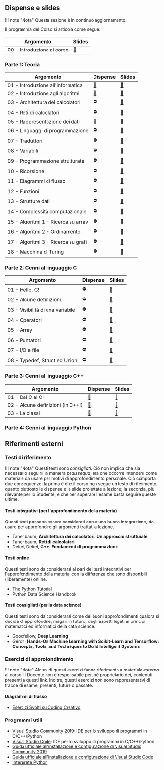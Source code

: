 ## Dispense e slides

!!! note "Nota"
	Questa sezione è in continuo aggiornamento.

Il programma del Corso si articola come segue:

| Argomento                  | Slides                            |
| -------------------------- | --------------------------------- |
| 00 - Introduzione al corso | [:link:](slides/00_programma.pdf) |

### Parte 1: Teoria

| Argomento                           | Dispense                                                  | Slides                                          |
| ----------------------------------- | --------------------------------------------------------- | ----------------------------------------------- |
| 01 - Introduzione all'informatica   | [:link:](../02_dispense/01_introduttivi/01_intro.md)      | [:link:](slides/teoria/01_intro.pdf)            |
| 02 - Introduzione agli algoritmi    | [:link:](../02_dispense/01_introduttivi/02_algoritmi.md)  | [:link:](slides/teoria/02_algoritmi.pdf)        |
| 03 - Architettura dei calcolatori   | :no_entry:                                                | [:link:](slides/teoria/03_architettura.pdf)     |
| 04 - Reti di calcolatori            | :no_entry:                                                | [:link:](slides/teoria/04_reti.pdf)             |
| 05 - Rappresentazione dei dati      | [:link:](../02_dispense/01_introduttivi/03_flow_chart.md) | [:link:](slides/teoria/05_rappresentazione.pdf) |
| 06 - Linguaggi di programmazione    | :no_entry:                                                | [:link:](slides/teoria/06_linguaggi.pdf)        |
| 07 - Traduttori                     | :no_entry:                                                | [:link:](slides/teoria/07_traduttori.pdf)       |
| 08 - Variabili                      | :no_entry:                                                | [:link:](slides/teoria/08_variabili.pdf)        |
| 09 - Programmazione strutturata     | :no_entry:                                                | [:link:](slides/teoria/09_diagrammi.pdf)        |
| 10 - Ricorsione                     | :no_entry:                                                | [:link:](slides/teoria/10_strutturata.pdf)      |
| 11 - Diagrammi di flusso            | :no_entry:                                                | [:link:](slides/teoria/11_ricorsione.pdf)       |
| 12 - Funzioni                       | :no_entry:                                                | [:link:](slides/teoria/12_funzioni.pdf)         |
| 13 - Strutture dati                 | :no_entry:                                                | [:link:](slides/teoria/13_strutture.pdf)        |
| 14 - Complessità computazionale     | :no_entry:                                                | [:link:](slides/teoria/14_complessita.pdf)      |
| 15 - Algoritmi 1 - Ricerca su array | :no_entry:                                                | [:link:](slides/teoria/15_algo_search.pdf)      |
| 16 - Algoritmi 2 - Ordinamento      | :no_entry:                                                | [:link:](slides/teoria/16_algo_sort.pdf)        |
| 17 - Algoritmi 3 - Ricerca su grafi | :no_entry:                                                | [:link:](slides/teoria/17_algo_bfs.pdf)         |
| 18 - Macchina di Turing             | :no_entry:                                                | [:link:](slides/teoria/18_turing.pdf)           |

### Parte 2: Cenni al linguaggio C

| Argomento                        | Dispense   | Slides                                                      |
| -------------------------------- | ---------- | ----------------------------------------------------------- |
| 01 - Hello, C!                   | :no_entry: | [:link:](slides/programmazione/linguaggio_c/19_hello)       |
| 02 - Alcune definizioni          | :no_entry: | [:link:](slides/programmazione/linguaggio_c/20_definizioni) |
| 03 - Visibilità di una variabile | :no_entry: | [:link:](slides/programmazione/linguaggio_c/21_visibilita)  |
| 04 - Operatori                   | :no_entry: | [:link:](slides/programmazione/linguaggio_c/22_operatori)   |
| 05 - Array                       | :no_entry: | [:link:](slides/programmazione/linguaggio_c/23_array)       |
| 06 - Puntatori                   | :no_entry: | [:link:](slides/programmazione/linguaggio_c/24_puntatori)   |
| 07 - I/O e file                  | :no_entry: | [:link:](slides/programmazione/linguaggio_c/25_file)        |
| 08 - Typedef, Struct ed Union    | :no_entry: | [:link:](slides/programmazione/linguaggio_c/26_struct_union)|

### Parte 3: Cenni al linguaggio C++

| Argomento                                  | Dispense   | Slides     |
| ------------------------------------------ | ---------- | ---------- |
| 01 - Dal C al C++                          | [:link:](../02_dispense/08_linguaggio_cpp/01_c_vs_cpp.md)    | [:link:](slides/programmazione/linguaggio_cpp/27_c_vs_cpp) |
| 02 - Alcune definizioni (in C++!)          | [:link:](../02_dispense/08_linguaggio_cpp/02_definizioni.md) | [:link:](slides/programmazione/linguaggio_cpp/28_def_cpp)  |
| 03 - Le classi                             | [:link:](../02_dispense/08_linguaggio_cpp/03_classi.md)      | [:link:](slides/programmazione/linguaggio_cpp/29_classi)   |

### Parte 4: Cenni al linguaggio Python

## Riferimenti esterni

### Testi di riferimento

!!! note "Nota"
	Questi testi sono _consigliati_. Ciò non implica che sia necessario seguirli in maniera _pedissequa_, ma che occorre intenderli come materiale da usare per motivi di approfondimento personale. Ciò comporta due conseguenze: la prima è che il corso non segue un testo di riferimento, quanto piuttosto le dispense e le slide proiettate a lezione; la seconda, più rilevante per lo Studente, è che per superare l'esame basta seguire queste ultime.

#### Testi integrativi (per l'approfondimento della materia)

Questi testi possono essere considerati come una buona integrazione, da usare per approfondire gli argomenti trattati a lezione.

- Tanenbaum, **Architettura dei calcolatori. Un approccio strutturale**
- Tanenbaum, **Reti di calcolatori**
- Deitel, Deitel, **C++. Fondamenti di programmazione**

#### Testi online

Questi testi sono da considerarsi al pari dei testi integrativi per l'approfondimento della materia, con la differenza che sono disponibili (liberamente) online.

- [The Python Tutorial](https://docs.python.org/3/tutorial/)
- [Python Data Science Handbook](https://jakevdp.github.io/PythonDataScienceHandbook/)

#### Testi consigliati (per la data science)

Questi testi sono da considerarsi come dei buoni approfondimenti qualora si decida di approfondire, magari in futuro, degli aspetti legati ai principi matematici ed informatici della data science.

- Goodfellow, **Deep Learning**
- Géron, **Hands-On Machine Learning with Scikit-Learn and Tensorflow: Concepts, Tools, and Techniques to Build Intelligent Systems**

### Esercizi di approfondimento

!!! note "Note"
	Alcuni di questi esercizi fanno riferimento a materiale _esterno_ al corso. Il Docente non è responsabile per, né proprietario dei, contenuti presenti a questi link. Inoltre, questi esercizi _non_ sono rappresentativi di tracce di esame, presenti, future o passate.

#### Diagrammi di flusso

- [Esercizi Svolti su Coding Creativo](https://www.codingcreativo.it/esercizi-svolti-diagrammi-di-flusso/)

### Programmi utili

- [Visual Studio Community 2019](https://visualstudio.microsoft.com/it/vs/community/): IDE per lo sviluppo di programmi in C/C++/Python
- [Visual Studio Code](https://code.visualstudio.com/download): IDE per lo sviluppo di programmi in C/C++/Python
- [Guida ufficiale all'installazione e configurazione di Visual Studio Community 2019](https://docs.microsoft.com/en-US/visualstudio/install/install-visual-studio?view=vs-2019)
- [Guida ufficiale all'installazione e configurazione di Visual Studio Code](https://code.visualstudio.com/docs/setup/windows#_installation)
- [Interprete Python](https://www.python.org/)
